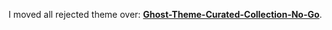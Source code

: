 I moved all rejected theme over: **[Ghost-Theme-Curated-Collection-No-Go](https://github.com/firepress-org/Ghost-Theme-Curated-Collection-No-Go/tree/master/03_no-go)**.